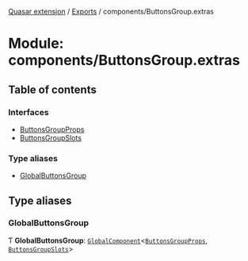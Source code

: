 [Quasar extension](../index.md) / [Exports](../modules.md) / components/ButtonsGroup.extras

# Module: components/ButtonsGroup.extras

## Table of contents

### Interfaces

- [ButtonsGroupProps](../interfaces/components_ButtonsGroup_extras.ButtonsGroupProps.md)
- [ButtonsGroupSlots](../interfaces/components_ButtonsGroup_extras.ButtonsGroupSlots.md)

### Type aliases

- [GlobalButtonsGroup](components_ButtonsGroup_extras.md#globalbuttonsgroup)

## Type aliases

### GlobalButtonsGroup

Ƭ **GlobalButtonsGroup**: [`GlobalComponent`](../interfaces/components_api_core.GlobalComponent.md)<[`ButtonsGroupProps`](../interfaces/components_ButtonsGroup_extras.ButtonsGroupProps.md), [`ButtonsGroupSlots`](../interfaces/components_ButtonsGroup_extras.ButtonsGroupSlots.md)\>
